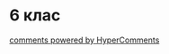 <div id="hypercomments_widget" class="js-hypercomments-widget invisible"></div>

# 6 клас



<div class="js-hypercomments-container">
<a href="http://hypercomments.com" class="hc-link" title="comments widget">comments powered by HyperComments</a>
</div>